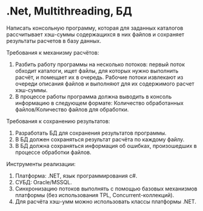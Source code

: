 # .Net, Multithreading, БД
Написать консольную программу, которая для заданных каталогов рассчитывает хэш-суммы содержащихся в них файлов и сохраняет результаты расчетов в базу данных.

Требования к механизму расчётов:
1) Разбить работу программы на несколько потоков: первый поток обходит каталоги, ищет файлы, для которых нужно выполнить расчёт, и помещает их в очередь. Рабочие потоки извлекают из очереди описания файлов и выполняют для их содержимого расчет хэш-суммы.
2) В процессе работы программа должна выводить в консоль информацию в следующем формате: Количество обработанных файлов/Количество файлов для обработки.

Требования к сохранению результатов:
1) Разработать БД для сохранения результатов программы.
2) В БД должен сохраняться результат расчёта по каждому файлу.
3) В БД должна сохраняться информация об ошибках, произошедших в процессе обработки файлов.

Инструменты реализации:
1) Платформа: .NET, язык программирования c#.
2) СУБД: Oracle/MSSQL.
3) Синхронизацию потоков выполнять с помощью базовых механизмов платформы (без использования TPL, Concurrent-коллекций).
4) Для расчёта хэш-умм можно использовать классы платформы .NET.
